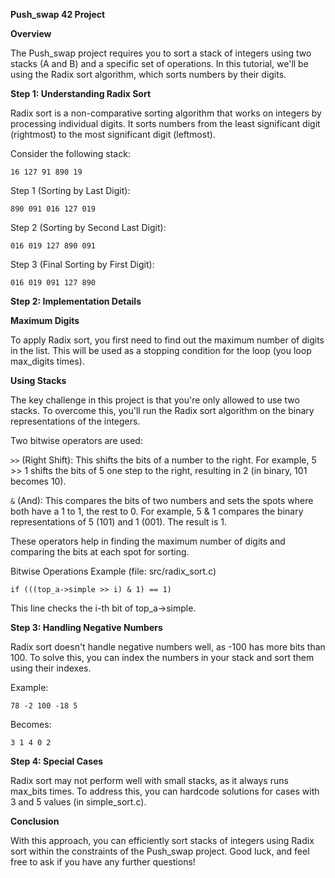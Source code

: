 **Push_swap 42 Project**

**Overview**

The Push_swap project requires you to sort a stack of integers using two stacks (A and B) and a specific set of operations. In this tutorial, we'll be using the Radix sort algorithm, which sorts numbers by their digits.

**Step 1: Understanding Radix Sort**

Radix sort is a non-comparative sorting algorithm that works on integers by processing individual digits. It sorts numbers from the least significant digit (rightmost) to the most significant digit (leftmost).

Consider the following stack:

``16 127 91 890 19``

Step 1 (Sorting by Last Digit):

``
890
091
016
127
019
``

Step 2 (Sorting by Second Last Digit):

``
016
019
127
890
091
``

Step 3 (Final Sorting by First Digit):

``016 019 091 127 890``

**Step 2: Implementation Details**

**Maximum Digits**

To apply Radix sort, you first need to find out the maximum number of digits in the list. This will be used as a stopping condition for the loop (you loop max_digits times).

**Using Stacks**

The key challenge in this project is that you're only allowed to use two stacks. To overcome this, you'll run the Radix sort algorithm on the binary representations of the integers.

Two bitwise operators are used:

``>>`` (Right Shift): This shifts the bits of a number to the right. For example, 5 >> 1 shifts the bits of 5 one step to the right, resulting in 2 (in binary, 101 becomes 10).

``&`` (And): This compares the bits of two numbers and sets the spots where both have a 1 to 1, the rest to 0. For example, 5 & 1 compares the binary representations of 5 (101) and 1 (001). The result is 1.

These operators help in finding the maximum number of digits and comparing the bits at each spot for sorting.

Bitwise Operations Example (file: src/radix_sort.c)

``if (((top_a->simple >> i) & 1) == 1)``

This line checks the i-th bit of top_a->simple.

**Step 3: Handling Negative Numbers**

Radix sort doesn't handle negative numbers well, as -100 has more bits than 100. To solve this, you can index the numbers in your stack and sort them using their indexes.

Example:

``
78
-2
100
-18
5
``

Becomes:

``
3
1
4
0
2
``

**Step 4: Special Cases**

Radix sort may not perform well with small stacks, as it always runs max_bits times. To address this, you can hardcode solutions for cases with 3 and 5 values (in simple_sort.c).

**Conclusion**

With this approach, you can efficiently sort stacks of integers using Radix sort within the constraints of the Push_swap project. Good luck, and feel free to ask if you have any further questions!









